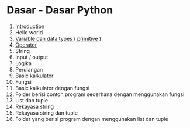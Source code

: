 # Dasar - Dasar Python
1. [Introduction](https://github.com/bellshade/Python/blob/main/Basic/Introduction.py)
2. Hello world
3. [Variable dan data types ( primitive )](https://github.com/bellshade/Python/tree/main/Basic/variable)
4. [Operator](https://github.com/bellshade/Python/blob/main/Basic/Operator.py)
5. String
6. Input / output
7. Logika
8. Perulangan
9. Basic kalkulator
10. Fungsi
11. Basic kalkulator dengan fungsi
12. Folder berisi contoh program sederhana dengan menggunakan fungsi
13. List dan tuple
14. Rekayasa string
15. Rekayasa string dan tuple
16. Folder yang berisi program dengan menggunakan list dan tuple
